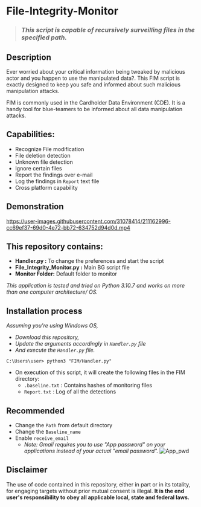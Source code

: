 # File-Integrity-Monitor

> ### _This script is capable of recursively surveilling files in the specified path._


## Description
Ever worried about your critical information being tweaked by malicious actor and you happen to use the manipulated data?. This FIM script is exactly designed to keep you safe and informed about such malicious manipulation attacks.

FIM is commonly used in the Cardholder Data Environment (CDE). It is a handy tool for blue-teamers to be informed about all data manipulation attacks.

## Capabilities:
- Recognize File modification
- File deletion detection
- Unknown file detection
- Ignore certain files
- Report the findings over e-mail
- Log the findings in `Report` text file
- Cross platform capability


## Demonstration
https://user-images.githubusercontent.com/31078414/211162996-cc69ef37-69d0-4e72-bb72-634752d94d0d.mp4

## This repository contains:
- **Handler.py :** To change the preferences and start the script
- **File_Integrity_Monitor.py :** Main BG script file
- **Monitor Folder:** Default folder to monitor


_This application is tested and tried on Python 3.10.7 and works on more than one computer architecture/ OS._

## Installation process
*Assuming you're using Windows OS,*
- *Download this repository,* 
- *Update the arguments accordingly in `Handler.py` file* 
- *And execute the `Handler.py` file.*

```
C:\Users\user> python3 "FIM/Handler.py" 
```
- On execution of this script, it will create the following files in the FIM directory:
  - `.baseline.txt` : Contains hashes of monitoring files
  - `Report.txt` : Log of all the detections
  
## Recommended
- Change the `Path` from default directory
- Change the `Baseline_name`
- Enable `receive_email`
  - *Note: Gmail requires you to use "App password" on your applications instead of your actual "email password".*
    ![App_pwd](https://user-images.githubusercontent.com/31078414/201460604-6f080b47-a39c-4dae-8a11-06d21bd5d24b.gif)

## Disclaimer
The use of code contained in this repository, either in part or in its totality,
for engaging targets without prior mutual consent is illegal. **It is
the end user's responsibility to obey all applicable local, state and
federal laws.**

